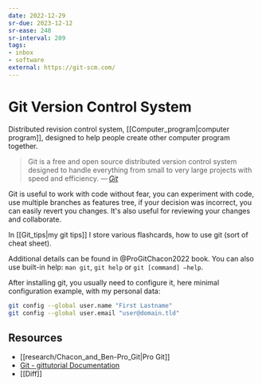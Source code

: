 ```yaml
---
date: 2022-12-29
sr-due: 2023-12-12
sr-ease: 248
sr-interval: 209
tags:
- inbox
- software
external: https://git-scm.com/
---
```


# Git Version Control System

Distributed revision control system, [[Computer_program|computer program]],
designed to help people create other computer program together.

> Git is a free and open source distributed version control system designed to
> handle everything from small to very large projects with speed and efficiency.
> — <cite>[Git](https://git-scm.com/)</cite>

Git is useful to work with code without fear, you can experiment with code, use
multiple branches as features tree, if your decision was incorrect, you can
easily revert you changes. It's also useful for reviewing your changes and
collaborate.

In [[Git_tips|my git tips]] I store various flashcards, how to use git (sort of
cheat sheet).

Additional details can be found in @ProGitChacon2022 book. You
can also use built-in help: `man git`, `git help` or `git [command] –help`.

After installing git, you usually need to configure it, here minimal
configuration example, with my personal data:
```sh
git config --global user.name "First Lastname"
git config --global user.email "user@domain.tld"
```

## Resources

- [[research/Chacon_and_Ben-Pro_Git|Pro Git]]
- [Git - gittutorial Documentation](https://git-scm.com/docs/gittutorial)
- [[Diff]]
